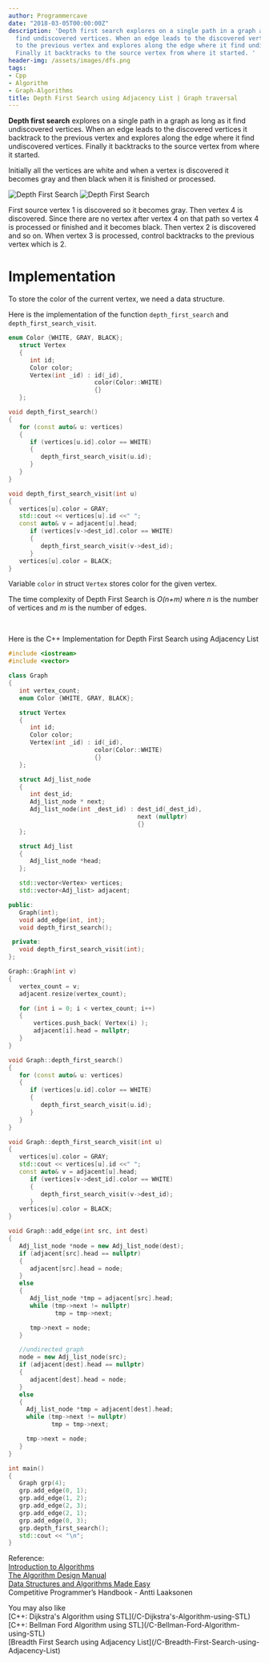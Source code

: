 ```yaml
---
author: Programmercave
date: "2018-03-05T00:00:00Z"
description: 'Depth first search explores on a single path in a graph as long as it
  find undiscovered vertices. When an edge leads to the discovered vertices it backtrack
  to the previous vertex and explores along the edge where it find undiscovered vertices.
  Finally it backtracks to the source vertex from where it started. '
header-img: /assets/images/dfs.png
tags:
- Cpp
- Algorithm
- Graph-Algorithms
title: Depth First Search using Adjacency List | Graph traversal
---
```




**Depth first search** explores on a single path in a graph as long as it find undiscovered vertices. When an edge leads to the discovered vertices it backtrack to the previous vertex and explores along the edge where it find undiscovered vertices. Finally it backtracks to the source vertex from where it started. 

Initially all the vertices are white and when a vertex is discovered it becomes gray and then black when it is finished or processed.

![Depth First Search](/assets/images/dfs.png)
![Depth First Search](/assets/images/dfs_.png)

First source vertex 1 is discovered so it becomes gray. Then vertex 4 is discovered. Since there are no vertex after vertex 4 on that path so vertex 4 is processed or finished and it becomes black. Then vertex 2 is discovered and so on. When vertex 3 is processed, control backtracks to the previous vertex which is 2.

<h1>Implementation</h1>

To store the color of the current vertex, we need a data structure.

Here is the implementation of the function `depth_first_search` and `depth_first_search_visit`.

```cpp
enum Color {WHITE, GRAY, BLACK};
   struct Vertex
   {
      int id;
      Color color;
      Vertex(int _id) : id(_id),
                        color(Color::WHITE)
                        {}
   };

void depth_first_search()
{
   for (const auto& u: vertices)
   {
      if (vertices[u.id].color == WHITE)
      {
         depth_first_search_visit(u.id);
      }
   }
}

void depth_first_search_visit(int u)
{
   vertices[u].color = GRAY;
   std::cout << vertices[u].id <<" ";
   const auto& v = adjacent[u].head;
      if (vertices[v->dest_id].color == WHITE)
      {
         depth_first_search_visit(v->dest_id);
      }
   vertices[u].color = BLACK;
}
```
Variable `color` in struct `Vertex` stores color for the given vertex.

The time complexity of Depth First Search is *O(n+m)* where *n* is the number of vertices and *m* is the number of edges.

<br/>

Here is the C++ Implementation for Depth First Search using Adjacency List

```cpp
#include <iostream>
#include <vector>

class Graph
{
   int vertex_count;
   enum Color {WHITE, GRAY, BLACK};

   struct Vertex
   {
      int id;
      Color color;
      Vertex(int _id) : id(_id),
                        color(Color::WHITE)
                        {}
   };

   struct Adj_list_node
   {
      int dest_id;
      Adj_list_node * next;
      Adj_list_node(int _dest_id) : dest_id(_dest_id),
                                    next (nullptr)
                                    {}
   };

   struct Adj_list
   {
      Adj_list_node *head;
   };

   std::vector<Vertex> vertices;
   std::vector<Adj_list> adjacent;

public:
   Graph(int);
   void add_edge(int, int);
   void depth_first_search();

 private:
   void depth_first_search_visit(int);
};

Graph::Graph(int v)
{
   vertex_count = v;
   adjacent.resize(vertex_count);

   for (int i = 0; i < vertex_count; i++)
   {
       vertices.push_back( Vertex(i) );
       adjacent[i].head = nullptr;
   }
}

void Graph::depth_first_search()
{
   for (const auto& u: vertices)
   {
      if (vertices[u.id].color == WHITE)
      {
         depth_first_search_visit(u.id);
      }
   }
}

void Graph::depth_first_search_visit(int u)
{
   vertices[u].color = GRAY;
   std::cout << vertices[u].id <<" ";
   const auto& v = adjacent[u].head;
      if (vertices[v->dest_id].color == WHITE)
      {
         depth_first_search_visit(v->dest_id);
      }
   vertices[u].color = BLACK;
}

void Graph::add_edge(int src, int dest)
{
   Adj_list_node *node = new Adj_list_node(dest);
   if (adjacent[src].head == nullptr)
   {
      adjacent[src].head = node;
   }
   else
   {
      Adj_list_node *tmp = adjacent[src].head;
      while (tmp->next != nullptr)
             tmp = tmp->next;

      tmp->next = node;
   }

   //undirected graph
   node = new Adj_list_node(src);
   if (adjacent[dest].head == nullptr)
   {
      adjacent[dest].head = node;
   }
   else
   {
     Adj_list_node *tmp = adjacent[dest].head;
     while (tmp->next != nullptr)
            tmp = tmp->next;

     tmp->next = node;
   }
}

int main()
{
   Graph grp(4);
   grp.add_edge(0, 1);
   grp.add_edge(1, 2);
   grp.add_edge(2, 3);
   grp.add_edge(2, 1);
   grp.add_edge(0, 3);
   grp.depth_first_search();
   std::cout << "\n";
}
```



Reference:<br/>
[Introduction to Algorithms](https://amzn.to/2OarGBs)<br/>
[The Algorithm Design Manual](https://amzn.to/2CH9h9Z)<br/>
[Data Structures and Algorithms Made Easy](https://amzn.to/2NLM0dd)<br/>
Competitive Programmer’s Handbook - Antti Laaksonen<br/>

 <input type="hidden" name="IL_IN_ARTICLE"> 
You may also like<br/>
[C++: Dijkstra's Algorithm using STL](/C-Dijkstra's-Algorithm-using-STL)<br/>
[C++: Bellman Ford Algorithm using STL](/C-Bellman-Ford-Algorithm-using-STL)<br/>
[Breadth First Search using Adjacency List](/C-Breadth-First-Search-using-Adjacency-List)<br/>


